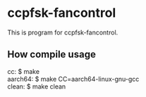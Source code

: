 # ccpfsk-fancontrol

This is program for ccpfsk-fancontrol.

## How compile usage

cc:       $ make  
aarch64:  $ make CC=aarch64-linux-gnu-gcc  
clean:    $ make clean
